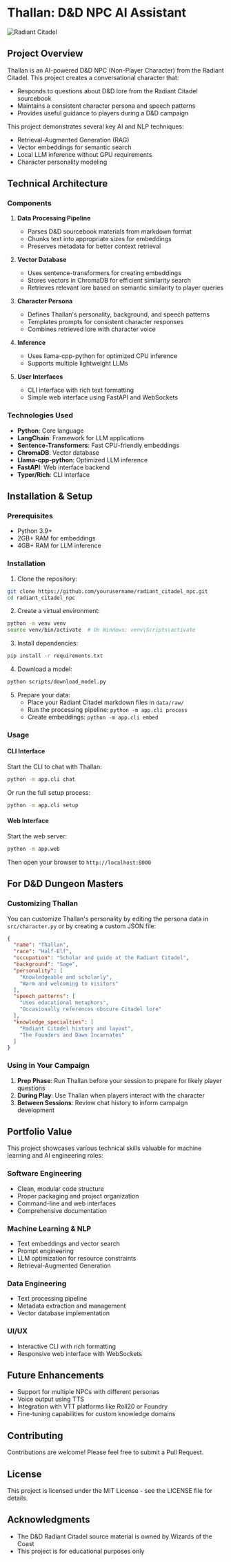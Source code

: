 # Thallan: D&D NPC AI Assistant

![Radiant Citadel](https://via.placeholder.com/800x200?text=The+Radiant+Citadel)

## Project Overview

Thallan is an AI-powered D&D NPC (Non-Player Character) from the Radiant Citadel. This project creates a conversational character that:

- Responds to questions about D&D lore from the Radiant Citadel sourcebook
- Maintains a consistent character persona and speech patterns
- Provides useful guidance to players during a D&D campaign

This project demonstrates several key AI and NLP techniques:
- Retrieval-Augmented Generation (RAG)
- Vector embeddings for semantic search
- Local LLM inference without GPU requirements
- Character personality modeling

## Technical Architecture

### Components

1. **Data Processing Pipeline**
   - Parses D&D sourcebook materials from markdown format
   - Chunks text into appropriate sizes for embeddings
   - Preserves metadata for better context retrieval

2. **Vector Database**
   - Uses sentence-transformers for creating embeddings
   - Stores vectors in ChromaDB for efficient similarity search
   - Retrieves relevant lore based on semantic similarity to player queries

3. **Character Persona**
   - Defines Thallan's personality, background, and speech patterns
   - Templates prompts for consistent character responses
   - Combines retrieved lore with character voice

4. **Inference**
   - Uses llama-cpp-python for optimized CPU inference
   - Supports multiple lightweight LLMs

5. **User Interfaces**
   - CLI interface with rich text formatting
   - Simple web interface using FastAPI and WebSockets

### Technologies Used

- **Python**: Core language
- **LangChain**: Framework for LLM applications
- **Sentence-Transformers**: Fast CPU-friendly embeddings
- **ChromaDB**: Vector database
- **Llama-cpp-python**: Optimized LLM inference
- **FastAPI**: Web interface backend
- **Typer/Rich**: CLI interface

## Installation & Setup

### Prerequisites

- Python 3.9+
- 2GB+ RAM for embeddings
- 4GB+ RAM for LLM inference

### Installation

1. Clone the repository:
```bash
git clone https://github.com/yourusername/radiant_citadel_npc.git
cd radiant_citadel_npc
```

2. Create a virtual environment:
```bash
python -m venv venv
source venv/bin/activate  # On Windows: venv\Scripts\activate
```

3. Install dependencies:
```bash
pip install -r requirements.txt
```

4. Download a model:
```bash
python scripts/download_model.py
```

5. Prepare your data:
   - Place your Radiant Citadel markdown files in `data/raw/`
   - Run the processing pipeline: `python -m app.cli process`
   - Create embeddings: `python -m app.cli embed`

### Usage

#### CLI Interface

Start the CLI to chat with Thallan:
```bash
python -m app.cli chat
```

Or run the full setup process:
```bash
python -m app.cli setup
```

#### Web Interface

Start the web server:
```bash
python -m app.web
```

Then open your browser to `http://localhost:8000`

## For D&D Dungeon Masters

### Customizing Thallan

You can customize Thallan's personality by editing the persona data in `src/character.py` or by creating a custom JSON file:

```json
{
  "name": "Thallan",
  "race": "Half-Elf",
  "occupation": "Scholar and guide at the Radiant Citadel",
  "background": "Sage",
  "personality": [
    "Knowledgeable and scholarly",
    "Warm and welcoming to visitors"
  ],
  "speech_patterns": [
    "Uses educational metaphors",
    "Occasionally references obscure Citadel lore"
  ],
  "knowledge_specialties": [
    "Radiant Citadel history and layout",
    "The Founders and Dawn Incarnates"
  ]
}
```

### Using in Your Campaign

1. **Prep Phase**: Run Thallan before your session to prepare for likely player questions
2. **During Play**: Use Thallan when players interact with the character
3. **Between Sessions**: Review chat history to inform campaign development

## Portfolio Value

This project showcases various technical skills valuable for machine learning and AI engineering roles:

### Software Engineering
- Clean, modular code structure 
- Proper packaging and project organization
- Command-line and web interfaces
- Comprehensive documentation

### Machine Learning & NLP
- Text embeddings and vector search
- Prompt engineering
- LLM optimization for resource constraints
- Retrieval-Augmented Generation

### Data Engineering
- Text processing pipeline
- Metadata extraction and management
- Vector database implementation

### UI/UX
- Interactive CLI with rich formatting
- Responsive web interface with WebSockets

## Future Enhancements

- Support for multiple NPCs with different personas
- Voice output using TTS
- Integration with VTT platforms like Roll20 or Foundry
- Fine-tuning capabilities for custom knowledge domains

## Contributing

Contributions are welcome! Please feel free to submit a Pull Request.

## License

This project is licensed under the MIT License - see the LICENSE file for details.

## Acknowledgments

- The D&D Radiant Citadel source material is owned by Wizards of the Coast
- This project is for educational purposes only